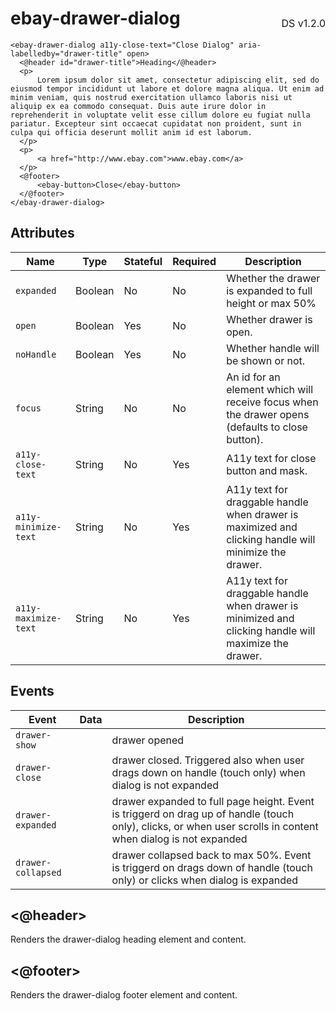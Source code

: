 <h1 style='display: flex; justify-content: space-between; align-items: center;'>
    <span>
        ebay-drawer-dialog
    </span>
    <span style='font-weight: normal; font-size: medium; margin-bottom: -15px;'>
        DS v1.2.0
    </span>
</h1>

```marko
<ebay-drawer-dialog a11y-close-text="Close Dialog" aria-labelledby="drawer-title" open>
  <@header id="drawer-title">Heading</@header>
  <p>
      Lorem ipsum dolor sit amet, consectetur adipiscing elit, sed do eiusmod tempor incididunt ut labore et dolore magna aliqua. Ut enim ad minim veniam, quis nostrud exercitation ullamco laboris nisi ut aliquip ex ea commodo consequat. Duis aute irure dolor in reprehenderit in voluptate velit esse cillum dolore eu fugiat nulla pariatur. Excepteur sint occaecat cupidatat non proident, sunt in culpa qui officia deserunt mollit anim id est laborum.
  </p>
  <p>
      <a href="http://www.ebay.com">www.ebay.com</a>
  </p>
  <@footer>
      <ebay-button>Close</ebay-button>
  </@footer>
</ebay-drawer-dialog>
```

## Attributes

| Name                 | Type    | Stateful | Required | Description                                                                                           |
| -------------------- | ------- | -------- | -------- | ----------------------------------------------------------------------------------------------------- |
| `expanded`           | Boolean | No       | No       | Whether the drawer is expanded to full height or max 50%                                              |
| `open`               | Boolean | Yes      | No       | Whether drawer is open.                                                                               |
| `noHandle`           | Boolean | Yes      | No       | Whether handle will be shown or not.                                                                  |
| `focus`              | String  | No       | No       | An id for an element which will receive focus when the drawer opens (defaults to close button).       |
| `a11y-close-text`    | String  | No       | Yes      | A11y text for close button and mask.                                                                  |
| `a11y-minimize-text` | String  | No       | Yes      | A11y text for draggable handle when drawer is maximized and clicking handle will minimize the drawer. |
| `a11y-maximize-text` | String  | No       | Yes      | A11y text for draggable handle when drawer is minimized and clicking handle will maximize the drawer. |

## Events

| Event              | Data | Description                                                                                                                                                   |
| ------------------ | ---- | ------------------------------------------------------------------------------------------------------------------------------------------------------------- |
| `drawer-show`      |      | drawer opened                                                                                                                                                 |
| `drawer-close`     |      | drawer closed. Triggered also when user drags down on handle (touch only) when dialog is not expanded                                                         |
| `drawer-expanded`  |      | drawer expanded to full page height. Event is triggerd on drag up of handle (touch only), clicks, or when user scrolls in content when dialog is not expanded |
| `drawer-collapsed` |      | drawer collapsed back to max 50%. Event is triggerd on drags down of handle (touch only) or clicks when dialog is expanded                                    |

## <@header>

Renders the drawer-dialog heading element and content.

## <@footer>

Renders the drawer-dialog footer element and content.
